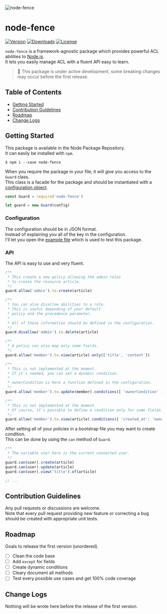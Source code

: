 ![node-fence](https://cloud.githubusercontent.com/assets/2793951/18944300/f16230ca-8624-11e6-909a-46411104d7f3.png)

# node-fence

[![Version](https://img.shields.io/npm/v/node-fence.svg?style=flat-square)](https://www.npmjs.com/package/node-fence)
[![Downloads](https://img.shields.io/npm/dt/node-fence.svg?style=flat-square)](https://www.npmjs.com/package/node-fence)
[![License](https://img.shields.io/npm/l/node-fence.svg?style=flat-square)](https://opensource.org/licenses/MIT)

`node-fence` is a framework-agnostic package which provides powerful ACL abilities to [Node.js](https://nodejs.org).<br>
It lets you easily manage ACL with a fluent API easy to learn.

> :pray: This package is under active development, some breaking changes may occur before the first release.

## Table of Contents

 * [Getting Started](#getting-started)
 * [Contribution Guidelines](#contribution-guidelines)
 * [Roadmap](#roadmap)
 * [Change Logs](#change-logs)

## Getting Started

This package is available in the Node Package Repository.<br>
It can easily be installed with `npm`.

```shell
$ npm i --save node-fence
```

When you require the package in your file, it will give you access to the `Guard` class.<br>
This class is a facade for the package and should be instantiated with a [configuration object](#configuration).

```javascript
const Guard = require('node-fence')

let guard = new Guard(config)
```

### Configuration

The configuration should be in JSON format.<br>
Instead of explaining you all of the key in the configuration.<br>
I'll let you open the [example file](https://github.com/RomainLanz/node-fence/blob/master/tests/stubs/config.js) which is used to test this package.

### API

The API is easy to use and very fluent.<br>

```javascript
/**
 * This create a new policy allowing the admin roles
 * to create the resource article.
 */
guard.allow('admin').to.create(article)

/**
 * You can also disallow abilities to a role.
 * This is useful depending of your default
 * policy and the precedence parameter.
 *
 * All of these information should be defined in the configuration.
 */
guard.disallow('admin').to.delete(article)

/**
 * A policy can also map only some fields.
 */
guard.allow('member').to.view(article).only(['title', 'content'])

/**
 * This is not implemented at the moment.
 * If it's needed, you can set a dynamic condition.
 *
 * ownerCondition is here a function defined in the configuration.
 */
guard.allow('member').to.update(member).conditions([ 'ownerCondition' ])

/**
 * This is not implemented at the moment.
 * Of course, it's possible to define a condition only for some fields.
 */
guard.allow('member').to.view(article).conditions({ 'created_at': 'ownerCondition' })
```

After setting all of your policies in a bootstrap file you may want to create condition.<br>
This can be done by using the `can` method of `Guard`.

```javascript
/**
 * The variable user here is the current connected user.
 */
guard.can(user).create(article)
guard.can(user).update(article)
guard.can(user).view('title').of(article)

// ...
```

## Contribution Guidelines

Any pull requests or discussions are welcome.<br>
Note that every pull request providing new feature or correcting a bug should be created with appropriate unit tests.

## Roadmap

Goals to release the first version (unordered).

 - [ ] Clean the code base
 - [ ] Add `except` for fields
 - [ ] Create dynamic conditions
 - [ ] Cleary document all methods
 - [ ] Test every possible use cases and get 100% code coverage

## Change Logs

Nothing will be wrote here before the release of the first version.
